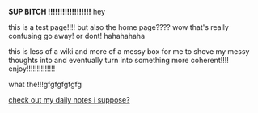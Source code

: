 
**SUP BITCH !!!!!!!!!!!!!!!!!!** hey

this is a test page!!!! but also the home page???? wow that's really confusing
go away! or dont! hahahahaha

this is less of a wiki and more of a messy box for me to shove my messy thoughts into and eventually turn into something more coherent!!!! enjoy!!!!!!!!!!!!!!

what the!!!gfgfgfgfgfg

[check out my daily notes i suppose?](https://grynmoor.github.io/panprom-wiki/tags/notes)

